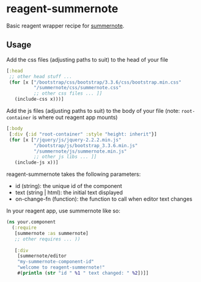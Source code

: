 # reagent-summernote
Basic reagent wrapper recipe for [summernote](http://summernote.org/).

## Usage

Add the css files (adjusting paths to suit) to the head of your file
```cljs
[:head
 ;; other head stuff ...
 (for [x ["/bootstrap/css/bootstrap/3.3.6/css/bootstrap.min.css"  
          "/summernote/css/summernote.css"
          ;; other css files ... ]]
   (include-css x)))]
```

Add the js files (adjusting paths to suit) to the body of your file (note: `root-container` is where out reagent app mounts)
```cljs
[:body
 [:div {:id "root-container" :style "height: inherit"}]
 (for [x ["/jquery/js/jquery-2.2.2.min.js"
          "/bootstrap/js/bootstrap_3.3.6.min.js"
          "/summernote/js/summernote.min.js"
          ;; other js libs ... ]]
   (include-js x))]
```

reagent-summernote takes the following parameters:
 * id (string): the unique id of the component
 * text (string | html): the initial text displayed
 * on-change-fn (function): the function to call when editor text changes

In your reagent app, use summernote like so:
```cljs
(ns your.component
  (:require
   [summernote :as summernote]
   ;; other requires ... ))
   
   [:div
    [summernote/editor
    "my-summernote-component-id"
    "welcome to reagent-summernote!"
    #(println (str "id " %1 " text changed: " %2])]]
   
   
```
